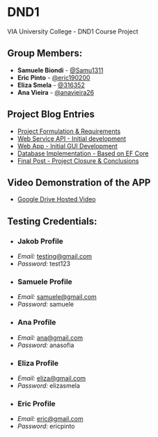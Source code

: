 # DND1
VIA University College - DND1 Course Project

## Group Members:
- **Samuele Biondi** - [@Samu1311](https://github.com/Samu1311)
- **Eric Pinto** - [@eric190200](https://github.com/eric190200)
- **Eliza Smela** - [@316352](https://github.com/316352)
- **Ana Vieira** - [@anavieira26](https://github.com/anavieira26)

## Project Blog Entries
- [Project Formulation & Requirements](./HandIns/Project_Formulation_and_Requirements.md)
- [Web Service API - Initial development](./HandIns/Web_Service.md)
- [Web App - Initial GUI Development](./HandIns/WebApplication_GUI.md)
- [Database Implementation - Based on EF Core](./HandIns/DatabaseImplementation.md)
- [Final Post - Project Closure & Conclusions](./HandIns/FinalPost.md)

## Video Demonstration of the APP
- [Google Drive Hosted Video](https://drive.google.com/file/d/1QrVerWzoW3Q_Os3RLgQTbBcnD10RqFCk/view?usp=drive_link)

## Testing Credentials:
- ### Jakob Profile
- *Email:* testing@gmail.com
- *Password:* test123
- ### Samuele Profile
- *Email:* samuele@gmail.com
- *Password:* samuele
- ### Ana Profile
- *Email:* ana@gmail.com
- *Password:* anasofia
- ### Eliza Profile
- *Email:* eliza@gmail.com
- *Password:* elizasmela
- ### Eric Profile
- *Email:* eric@gmail.com
- *Password:* ericpinto
